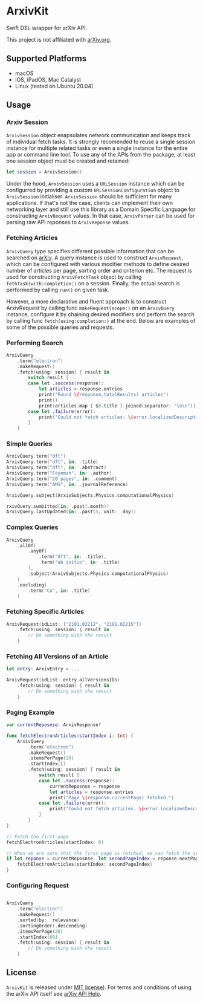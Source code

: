 # ArxivKit

Swift DSL wrapper for arXiv API.

This project is not affiliated with [arXiv.org](https://arxiv.org). 

## Supported Platforms

- macOS
- iOS, iPadOS, Mac Catalyst
- Linux (tested on Ubuntu 20.04)

## Usage

### Arxiv Session

`ArxivSession` object enapsulates network communication and keeps track of individual fetch tasks. It is strongly recomended to reuse a single session instance for multiple related tasks or even a single instance for the entire app or command line tool. To use any of the APIs from the package, at least one session object must be created and retained:

```swift
let session = ArxivSession()
```

Under the hood, `ArxivSession` uses a `URLSession` instance which can be configurred by providing a custom `URLSessionConfiguration` object to `ArxivSession` initialiser.  `ArxivSession` should be sufficient for many applications. If that's not the case, clients can implement their own networking layer and still use this library as a Domain Specific Language for constructing `ArxivRequest` values. In that case, `ArxivParser` can be used for parsing raw API reponses to `ArxivReponse` values.

### Fetching Articles

`ArxivQuery` type specifies different possible information that can be searched on [arXiv](https://arxiv.org). A query instance is used to construct `ArxivRequest`, which can be configured with various modifier methods to define desired number of articles per page, sorting order and criterion etc. The request is used for constructing `ArxivFetchTask` object by calling `fethTask(with:completion:)` on a session. Finally, the actual search is performed by calling `run()` on given task.

However, a more declarative and fluent approach is to construct ArxivRequest by calling func `makeRequest(scope:)` on an `ArxivQuery` instance, configure it by chaining desired modifiers and perform the search by calling func `fetch(using:completion:)` at the end. Below are examples of some of the possible queries and requests.

### Performing Search

```swift
ArxivQuery
    .term("electron")
    .makeRequest()
    .fetch(using: session) { result in
        switch result {
        case let .success(response):
            let articles = response.entries
            print("Found \(response.totalResults) articles")
            print()
            print(articles.map { $0.title }.joined(separator: "\n\n"))
        case let .failure(error):
            print("Could not fetch articles: \(error.localizedDescription)")
        }
    }
```
### Simple Queries

```swift
ArxivQuery.term("dft")
ArxivQuery.term("dft", in: .title)
ArxivQuery.term("dft", in: .abstract)
ArxivQuery.term("Feynman", in: .author)
ArxivQuery.term("20 pages", in: .comment)
ArxivQuery.term("AMS", in: .journalReference)

ArxivQuery.subject(ArxivSubjects.Physics.computationalPhysics)

rxivQuery.sumbitted(in: .past(.month))
ArxivQuery.lastUpdated(in: .past(5, unit: .day))
```

### Complex Queries

``` swift
ArxivQuery
    .allOf(
        .anyOf(
            .term("dft", in: .title),
            .term("ab initio", in: .title)
        ),
        .subject(ArxivSubjects.Physics.computationalPhysics)
    )
    .excluding(
        .term("Cu", in: .title)
    )
```

### Fetching Specific Articles

```swift
ArxivRequest(idList: ["2101.02212", "2101.02215"])
    .fetch(using: session) { result in
        // Do something with the result
    }
```

### Fetching All Versions of an Article

```swift
let entry: ArxivEntry = ...

ArxivRequest(idList: entry.allVersionsIDs)
    .fetch(using: session) { result in
        // Do something with the result
    }
```

### Paging Example

```swift
var currentReposnse: ArxivResponse?

func fetchElectronArticles(startIndex i: Int) {
    ArxivQuery
        .term("electron")
        .makeRequest()
        .itemsPerPage(20)
        .startIndex(i)
        .fetch(using: session) { result in
            switch result {
            case let .success(response):
                currentReposnse = response
                let articles = response.entries
                print("Page \(response.currentPage) fetched.")
            case let .failure(error):
                print("Could not fetch articles: \(error.localizedDescription)")
            }
        }
}

// Fetch the first page
fetchElectronArticles(startIndex: 0)

// When we are sure that the first page is fetched, we can fetch the second page
if let reponse = currentReposnse, let secondPageIndex = reponse.nextPageStartIndex {
    fetchElectronArticles(startIndex: secondPageIndex)
}
```

### Configuring Request

```swift

ArxivQuery
    .term("electron")
    .makeRequest()
    .sorted(by: .relevance)
    .sortingOrder(.descending)
    .itemsPerPage(20)
    .startIndex(60)
    .fetch(using: session) { result in
        // Do something with the result
    }
```

## License

`ArxivKit` is released under [MIT license](LICENSE)). For terms and conditions of using the arXiv API itself see [arXiv API Help](https://arxiv.org/help/api).
